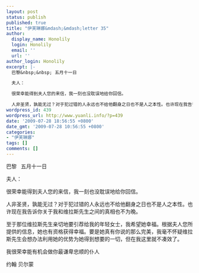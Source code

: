 ```yaml
---
layout: post
status: publish
published: true
title: "伊芙琳娜&mdash;&mdash;letter 35"
author:
  display_name: Honolily
  login: Honolily
  email: ''
  url: ''
author_login: Honolily
excerpt: |-
  巴黎&nbsp;&nbsp; 五月十一日

  夫人：

  很荣幸能得到夫人您的来信，我一刻也没耽误地给你回信。

  人非圣贤，孰能无过？对于犯过错的人永远也不给他翻身之日也不是人之本性。也许现在我告诉你关于我和维拉斯先生之间的真相也不为晚。
wordpress_id: 439
wordpress_url: http://www.yuanli.info/?p=439
date: '2009-07-28 18:56:55 +0800'
date_gmt: '2009-07-28 10:56:55 +0800'
categories:
- "伊芙琳娜"
tags: []
comments: []
---
```

<p>巴黎&nbsp;&nbsp; 五月十一日</p>
<p>夫人：</p>
<p>很荣幸能得到夫人您的来信，我一刻也没耽误地给你回信。</p>
<p>人非圣贤，孰能无过？对于犯过错的人永远也不给他翻身之日也不是人之本性。也许现在我告诉你关于我和维拉斯先生之间的真相也不为晚。<a id="more"></a><a id="more-439"></a></p>
<p>至于那位维拉斯先生亲切地要引荐给我的年轻女士，我希望她幸福。根据夫人您所提供的信息，她也有资格获得幸福。要是她真有你说的那么完美，我毫不怀疑维拉斯先生会想办法利用她的优势为她得到想要的一切，但在我这里就不凑效了。</p>
<p>我很荣幸能有机会做你最谦卑忠顺的仆人</p>
<p>约翰 贝尔蒙</p>
